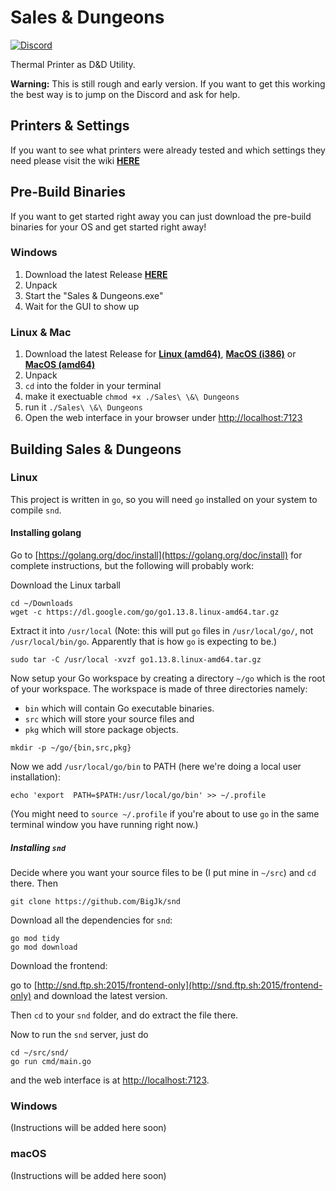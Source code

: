 # Sales &amp; Dungeons

[![Discord](https://img.shields.io/discord/678654745803751579?label=discord)](https://discord.gg/5MUZEjc)

Thermal Printer as D&amp;D Utility.

**Warning:** This is still rough and early version. If you want to get this working the best way is to jump on the Discord and ask for help.

## Printers & Settings

If you want to see what printers were already tested and which settings they need please visit the wiki [**HERE**](https://github.com/BigJk/snd/wiki/Printer-Settings)

## Pre-Build Binaries

If you want to get started right away you can just download the pre-build binaries for your OS and get started right away!

### Windows

1. Download the latest Release [**HERE**](http://snd.ftp.sh:2015/windows-amd64/?sort=time&order=desc)
2. Unpack
3. Start the "Sales & Dungeons.exe"
4. Wait for the GUI to show up

### Linux & Mac

1. Download the latest Release for [**Linux (amd64)**](http://snd.ftp.sh:2015/linux-amd64/?sort=time&order=desc), [**MacOS (i386)**](http://snd.ftp.sh:2015/darwin-386/?sort=time&order=desc) or [**MacOS (amd64)**](http://snd.ftp.sh:2015/darwin-amd64/?sort=time&order=desc)
2. Unpack
3. ``cd`` into the folder in your terminal
4. make it exectuable ``chmod +x ./Sales\ \&\ Dungeons``
5. run it ``./Sales\ \&\ Dungeons``
6. Open the web interface in your browser under [http://localhost:7123](http://localhost:7123)

## Building Sales & Dungeons

### Linux
This project is written in `go`, so you will need `go` installed on your system to compile `snd`.

#### Installing golang
Go to [https://golang.org/doc/install](https://golang.org/doc/install) for complete instructions, but the following will probably work:

Download the Linux tarball
```
cd ~/Downloads
wget -c https://dl.google.com/go/go1.13.8.linux-amd64.tar.gz
```

Extract it into `/usr/local` (Note: this will put `go` files in `/usr/local/go/`, not `/usr/local/bin/go`. Apparently that is how `go` is expecting to be.)

```
sudo tar -C /usr/local -xvzf go1.13.8.linux-amd64.tar.gz
```

Now setup your Go workspace by creating a directory `~/go` which is the root of your workspace. The workspace is made of three directories namely:
- `bin` which will contain Go executable binaries.
- `src` which will store your source files and
- `pkg` which will store package objects.

```
mkdir -p ~/go/{bin,src,pkg}
```

Now we add `/usr/local/go/bin` to PATH (here we're doing a local user installation):
```
echo 'export  PATH=$PATH:/usr/local/go/bin' >> ~/.profile
```

(You might need to `source ~/.profile` if you're about to use `go` in the same terminal window you have running right now.)

##### Installing `snd`

Decide where you want your source files to be (I put mine in `~/src`) and `cd` there. Then
```
git clone https://github.com/BigJk/snd
```

Download all the dependencies for `snd`:
```
go mod tidy
go mod download
```

Download the frontend:

go to [http://snd.ftp.sh:2015/frontend-only](http://snd.ftp.sh:2015/frontend-only) and download the latest version.

Then `cd` to your `snd` folder, and do extract the file there.

Now to run the `snd` server, just do
```
cd ~/src/snd/
go run cmd/main.go
```

and the web interface is at [http://localhost:7123](http://localhost:7123).

### Windows
(Instructions will be added here soon)
### macOS
(Instructions will be added here soon)
